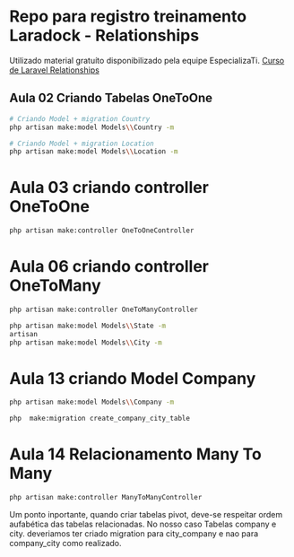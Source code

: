# Repo para registro treinamento Laradock - Relationships
Utilizado material gratuíto disponibilizado pela equipe EspecializaTi.
[Curso de Laravel Relationships](https://www.youtube.com/playlist?list=PLVSNL1PHDWvSk2zxNTYzGRnPMQTFyrYUi)

## Aula 02 Criando Tabelas OneToOne

```bash
# Criando Model + migration Country
php artisan make:model Models\\Country -m

# Criando Model + migration Location
php artisan make:model Models\\Location -m
```

# Aula 03 criando controller OneToOne

```bash
php artisan make:controller OneToOneController
```


# Aula 06 criando controller OneToMany

```bash
php artisan make:controller OneToManyController

php artisan make:model Models\\State -m
artisan
php artisan make:model Models\\City -m
```

# Aula 13 criando Model Company

```bash
php artisan make:model Models\\Company -m

php  make:migration create_company_city_table
```

# Aula 14 Relacionamento Many To Many

```bash
php artisan make:controller ManyToManyController
```

Um ponto inportante, quando criar tabelas pivot, deve-se respeitar ordem aufabética das tabelas relacionadas. 
No nosso caso Tabelas company e city.
deveriamos ter criado migration para city_company e nao para company_city como realizado.
